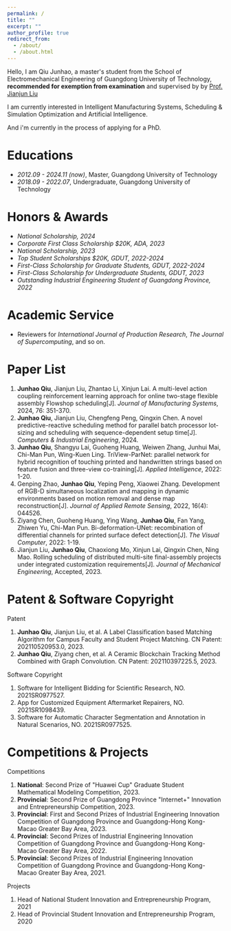 ```yaml
---
permalink: /
title: ""
excerpt: ""
author_profile: true
redirect_from: 
  - /about/
  - /about.html
---
```


<span class='anchor' id='about-me'></span>

Hello, I am Qiu Junhao, a master's student from the School of Electromechanical Engineering of Guangdong University of Technology, **recommended for exemption from examination** and supervised by by [Prof. Jianjun Liu](https://jdgcxy.gdut.edu.cn/info/1099/2006.htm)

I am currently interested in Intelligent Manufacturing Systems, Scheduling & Simulation Optimization and Artificial Intelligence. 

And i'm currently in the process of applying for a PhD.

# Educations
- *2012.09 - 2024.11 (now)*, Master, Guangdong University of Technology
- *2018.09 - 2022.07*, Undergraduate, Guangdong University of Technology

# Honors & Awards
- *National Scholarship, 2024*
- *Corporate First Class Scholarship $20K, ADA, 2023*
- *National Scholarship, 2023*
- *Top Student Scholarships $20K, GDUT, 2022-2024*
- *First-Class Scholarship for Graduate Students, GDUT, 2022-2024*
- *First-Class Scholarship for Undergraduate Students, GDUT, 2023*
- *Outstanding Industrial Engineering Student of Guangdong Province, 2022*

# Academic Service
- Reviewers for *International Journal of Production Research*, *The Journal of Supercomputing*, and so on.


# Paper List
1. **Junhao Qiu**, Jianjun Liu, Zhantao Li, Xinjun Lai. A multi-level action coupling reinforcement learning approach for online two-stage flexible assembly Flowshop scheduling[J]. *Journal of Manufacturing Systems*, 2024, 76: 351-370. 
2. **Junhao Qiu**, Jianjun Liu, Chengfeng Peng, Qingxin Chen. A novel predictive-reactive scheduling method for parallel batch processor lot-sizing and scheduling with sequence-dependent setup time[J]. *Computers & Industrial Engineering*, 2024. 
3. **Junhao Qiu**, Shangyu Lai, Guoheng Huang, Weiwen Zhang, Junhui Mai, Chi-Man Pun, Wing-Kuen Ling. TriView-ParNet: parallel network for hybrid recognition of touching printed and handwritten strings based on feature fusion and three-view co-training[J]. *Applied Intelligence*, 2022: 1-20.
4. Genping Zhao, **Junhao Qiu**, Yeping Peng, Xiaowei Zhang. Development of RGB-D simultaneous localization and mapping in dynamic environments based on motion removal and dense map reconstruction[J]. *Journal of Applied Remote Sensing*, 2022, 16(4): 044526.
5. Ziyang Chen, Guoheng Huang, Ying Wang, **Junhao Qiu**, Fan Yang, Zhiwen Yu, Chi-Man Pun. Bi-deformation-UNet: recombination of differential channels for printed surface defect detection[J]. *The Visual Computer*, 2022: 1-19.
6. Jianjun Liu, **Junhao Qiu**, Chaoxiong Mo, Xinjun Lai, Qingxin Chen, Ning Mao. Rolling scheduling of distributed multi-site final-assembly projects under integrated customization requirements[J]. *Journal of Mechanical Engineering*, Accepted, 2023.

# Patent & Software Copyright
Patent
1. **Junhao Qiu**, Jianjun Liu, et al. A Label Classification based Matching Algorithm for Campus Faculty and Student Project Matching. CN Patent: 202110520953.0, 2023. 
2. **Junhao Qiu**, Ziyang chen, et al. A Ceramic Blockchain Tracking Method Combined with Graph Convolution. CN Patent: 202110397225.5, 2023.

Software Copyright
1. Software for Intelligent Bidding for Scientific Research, NO. 2021SR0977527.
2. App for Customized Equipment Aftermarket Repairers, NO. 2021SR1098439.
3. Software for Automatic Character Segmentation and Annotation in Natural Scenarios, NO. 2021SR0977525.

# Competitions & Projects
Competitions
1. **National**: Second Prize of "Huawei Cup" Graduate Student Mathematical Modeling Competition, 2023.
2. **Provincial**: Second Prize of Guangdong Province "Internet+" Innovation and Entrepreneurship Competition, 2023.
3. **Provincial**: First and Second Prizes of Industrial Engineering Innovation Competition of Guangdong Province and Guangdong-Hong Kong-Macao Greater Bay Area, 2023.
4. **Provincial**: Second Prizes of Industrial Engineering Innovation Competition of Guangdong Province and Guangdong-Hong Kong-Macao Greater Bay Area, 2022.
4. **Provincial**: Second Prizes of Industrial Engineering Innovation Competition of Guangdong Province and Guangdong-Hong Kong-Macao Greater Bay Area, 2021.

Projects
1. Head of National Student Innovation and Entrepreneurship Program, 2021
1. Head of Provincial Student Innovation and Entrepreneurship Program, 2020

